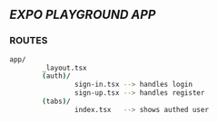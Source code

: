 ## *EXPO PLAYGROUND APP*

### ROUTES
````sh
app/
        _layout.tsx
        (auth)/
                sign-in.tsx --> handles login
                sign-up.tsx --> handles register
        (tabs)/
                index.tsx   --> shows authed user